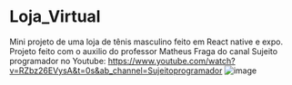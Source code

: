 # Loja_Virtual
  Mini projeto de uma loja de tênis masculino feito em React native e expo.
  Projeto feito com o auxilio do professor Matheus Fraga do canal Sujeito programador no Youtube:
  https://www.youtube.com/watch?v=RZbz26EVysA&t=0s&ab_channel=Sujeitoprogramador
![image](https://user-images.githubusercontent.com/72478526/217993906-980d790e-9cd8-499f-aa0e-0d80b54e0564.png)
